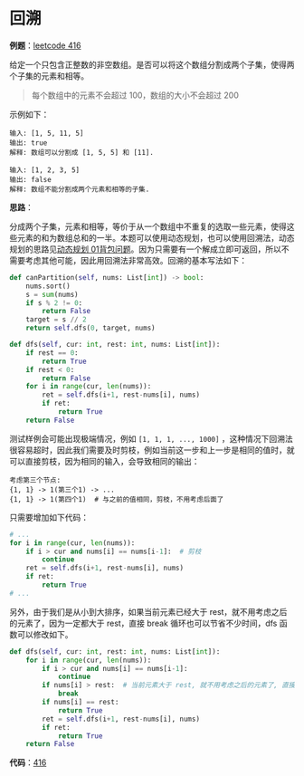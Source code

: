 

# 回溯

**例题**：[leetcode 416](https://leetcode-cn.com/problems/partition-equal-subset-sum/)

给定一个只包含正整数的非空数组。是否可以将这个数组分割成两个子集，使得两个子集的元素和相等。

> 每个数组中的元素不会超过 100，数组的大小不会超过 200

示例如下：

```
输入: [1, 5, 11, 5]
输出: true
解释: 数组可以分割成 [1, 5, 5] 和 [11].

输入: [1, 2, 3, 5]
输出: false
解释: 数组不能分割成两个元素和相等的子集.
```

**思路**：

分成两个子集，元素和相等，等价于从一个数组中不重复的选取一些元素，使得这些元素的和为数组总和的一半。本题可以使用动态规划，也可以使用回溯法，动态规划的思路见[动态规划 01背包问题](../dynamic_programming/readme.md#01背包)。因为只需要有一个解成立即可返回，所以不需要考虑其他可能，因此用回溯法非常高效。回溯的基本写法如下：

```python
def canPartition(self, nums: List[int]) -> bool:
    nums.sort()
    s = sum(nums)
    if s % 2 != 0:
        return False
    target = s // 2
    return self.dfs(0, target, nums)

def dfs(self, cur: int, rest: int, nums: List[int]):
    if rest == 0:
        return True
    if rest < 0:
        return False
    for i in range(cur, len(nums)):
        ret = self.dfs(i+1, rest-nums[i], nums)
        if ret:
            return True
    return False    
```

测试样例会可能出现极端情况，例如 `[1, 1, 1, ..., 1000]` ，这种情况下回溯法很容易超时，因此我们需要及时剪枝，例如当前这一步和上一步是相同的值时，就可以直接剪枝，因为相同的输入，会导致相同的输出：

```
考虑第三个节点:
{1, 1} -> 1(第三个1) -> ...
{1, 1} -> 1(第四个1)  # 与之前的值相同，剪枝，不用考虑后面了
```

只需要增加如下代码：

```python
# ...
for i in range(cur, len(nums)):
    if i > cur and nums[i] == nums[i-1]:  # 剪枝
        continue
    ret = self.dfs(i+1, rest-nums[i], nums)
    if ret:
        return True
# ...
```

另外，由于我们是从小到大排序，如果当前元素已经大于 rest，就不用考虑之后的元素了，因为一定都大于 rest，直接 break 循环也可以节省不少时间，dfs 函数可以修改如下。

```python
def dfs(self, cur: int, rest: int, nums: List[int]):
    for i in range(cur, len(nums)):
        if i > cur and nums[i] == nums[i-1]:
            continue
        if nums[i] > rest:  # 当前元素大于 rest, 就不用考虑之后的元素了, 直接结束循环
            break
        if nums[i] == rest:
            return True
        ret = self.dfs(i+1, rest-nums[i], nums)
        if ret:
            return True
    return False 
```

**代码**：[416](./backtracking/0416.py)